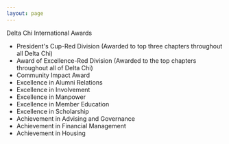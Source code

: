 ```yaml
---
layout: page
---
```

Delta Chi International Awards

* President's Cup-Red Division (Awarded to top three chapters throughout all Delta Chi)
* Award of Excellence-Red Division (Awarded to the top chapters throughout all of Delta Chi)
* Community Impact Award
* Excellence in Alumni Relations
* Excellence in Involvement
* Excellence in Manpower
* Excellence in Member Education
* Excellence in Scholarship
* Achievement in Advising and Governance
* Achievement in Financial Management
* Achievement in Housing